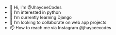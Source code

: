 - 👋 Hi, I’m @JhayceeCodes
- 👀 I’m interested in python
- 🌱 I’m currently learning Django
- 💞️ I’m looking to collaborate on web app projects
- 📫 How to reach me via Instagram @jhayceecodes

<!---
JhayceeCodes/JhayceeCodes is a ✨ special ✨ repository because its `README.md` (this file) appears on your GitHub profile.
You can click the Preview link to take a look at your changes.
--->
